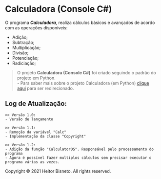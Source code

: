 # Calculadora (Console C#)
O programa ***Calculadora***, realiza cálculos básicos e avançados de acordo com as operações disponíveis:

* Adição;
* Subtração;
* Multiplicação;
* Divisão;
* Potenciação;
* Radiciação;

> O projeto **Calculadora (Console C#)** foi criado seguindo o padrão do projeto em Python.
<br> - Para saber mais sobre o projeto Calculadora (em Python) [clique aqui](https://github.com/hbisneto/Python/tree/main/Calculadora "Calculadora (em Python)") para ser redirecionado.

## Log de Atualização:
```
>> Versão 1.0: 
- Versão de lançamento
```
```
>> Versão 1.1:
- Remoção da variável "Calc"
- Implementação da classe "Copyright"
```
```
>> Versão 1.2:
- Adição da função "CalculatorOS". Responsável pelo processamento do programa
- Agora é possível fazer multiplos cálculos sem precisar executar o programa várias as vezes.
```

Copyright © 2021 Heitor Bisneto. All rights reserved.